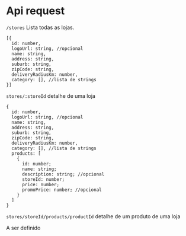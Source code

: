 # Api request

`/stores` Lista todas as lojas.

```
[{
  id: number,
  logoUrl: string, //opcional
  name: string,
  address: string,
  suburb: string,
  zipCode: string,
  deliveryRadiusKm: number,
  category: [], //lista de strings
}]
```

`stores/:storeId` detalhe de uma loja

```
{
  id: number,
  logoUrl: string, //opcional
  name: string,
  address: string,
  suburb: string,
  zipCode: string,
  deliveryRadiusKm: number,
  category: [], //lista de strings
  products: [
    {
      id: number;
      name: string;
      description: string; //opcional
      storeId: number;
      price: number;
      promoPrice: number; //opcional
    }
  ]
}
```

`stores/storeId/products/productId` detalhe de um produto de uma loja

A ser definido
